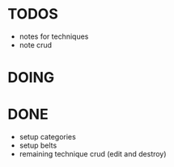 TODOS
=====

- notes for techniques
- note crud

DOING
=====

DONE
====

- setup categories
- setup belts
- remaining technique crud (edit and destroy)
